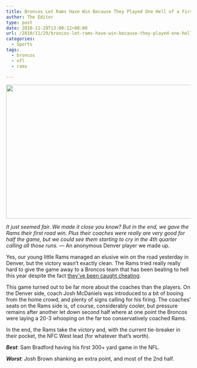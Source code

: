 ```yaml
---
title: Broncos Let Rams Have Win Because They Played One Hell of a First Half
author: The Editor
type: post
date: 2010-11-29T13:00:12+00:00
url: /2010/11/29/broncos-let-rams-have-win-because-they-played-one-hell-of-a-first-half/
categories:
  - Sports
tags:
  - broncos
  - nfl
  - rams

---
```

[<img class="aligncenter size-full wp-image-8016" title="fire_mcdaniels" src="http://media.punchingkitty.com/wordpress/2010/11/fire_mcdaniels.jpg" alt="" width="600" height="364" />][1]

_It just seemed fair. We made it close you know? But in the end, we gave the Rams their first road win. Plus their coaches were really are very good for half the game, but we could see them starting to cry in the 4th quarter calling all those runs._ &#8212; An anonymous Denver player we made up.

Yes, our young little Rams managed an elusive win on the road yesterday in Denver, but the victory wasn&#8217;t exactly clean. The Rams tried really really hard to give the game away to a Broncos team that has been beating to hell this year despite the fact <a href="http://sports.espn.go.com/nfl/news/story?id=5859504" target="_blank">they&#8217;ve been caught cheating</a>.

This game turned out to be far more about the coaches than the players. On the Denver side, coach Josh McDaniels was introduced to a bit of booing from the home crowd, and plenty of signs calling for his firing. The coaches&#8217; seats on the Rams side is, of course, considerably cooler, but pressure remains after another let down second half where at one point the Broncos were laying a 20-3 whooping on the far too conservatively coached Rams.

In the end, the Rams take the victory and, with the current tie-breaker in their pocket, the NFC West lead (for whatever that&#8217;s worth).

**_Best_**: Sam Bradford having his first 300+ yard game in the NFL.

**_Worst_**: Josh Brown shanking an extra point, and most of the 2nd half.

 [1]: http://media.punchingkitty.com/wordpress/2010/11/fire_mcdaniels.jpg